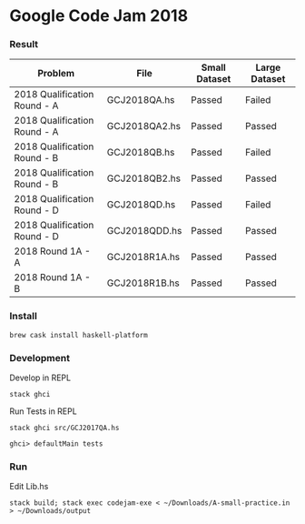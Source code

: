 # Google Code Jam 2018

### Result

| Problem | File | Small Dataset | Large Dataset |
| --- | --- | --- | --- |
| 2018 Qualification Round - A | GCJ2018QA.hs | Passed | Failed |
| 2018 Qualification Round - A | GCJ2018QA2.hs | Passed | Passed |
| 2018 Qualification Round - B | GCJ2018QB.hs | Passed | Failed |
| 2018 Qualification Round - B | GCJ2018QB2.hs | Passed | Passed |
| 2018 Qualification Round - D | GCJ2018QD.hs | Passed | Failed |
| 2018 Qualification Round - D | GCJ2018QDD.hs | Passed | Passed |
| 2018 Round 1A - A | GCJ2018R1A.hs | Passed | Passed |
| 2018 Round 1A - B | GCJ2018R1B.hs | Passed | Passed |

### Install
```
brew cask install haskell-platform
```

### Development
Develop in REPL
```
stack ghci
```

Run Tests in REPL
```
stack ghci src/GCJ2017QA.hs

ghci> defaultMain tests
```

### Run

Edit Lib.hs

```
stack build; stack exec codejam-exe < ~/Downloads/A-small-practice.in > ~/Downloads/output
```

